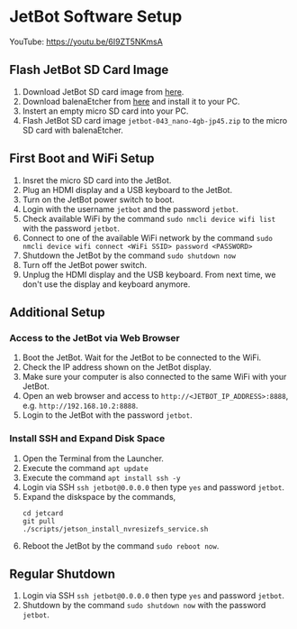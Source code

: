# JetBot Software Setup
YouTube: https://youtu.be/6I9ZT5NKmsA

## Flash JetBot SD Card Image
1. Download JetBot SD card image from [here](https://drive.google.com/file/d/1o08RPDRZuDloP_o76tCoSngvq1CVuCDh/view?usp=sharing).
2. Download balenaEtcher from [here](https://www.balena.io/etcher/) and install it to your PC.
3. Instert an empty micro SD card into your PC.
4. Flash JetBot SD card image ```jetbot-043_nano-4gb-jp45.zip``` to the micro SD card with balenaEtcher.

## First Boot and WiFi Setup
1. Insret the micro SD card into the JetBot.
2. Plug an HDMI display and a USB keyboard to the JetBot.
3. Turn on the JetBot power switch to boot.
4. Login with the username ```jetbot``` and the password ```jetbot```.
5. Check available WiFi by the command ```sudo nmcli device wifi list``` with the password ```jetbot```.
6. Connect to one of the available WiFi network by the command ```sudo nmcli device wifi connect <WiFi SSID> password <PASSWORD>```
7. Shutdown the JetBot by the command ```sudo shutdown now```
8. Turn off the JetBot power switch.
9. Unplug the HDMI display and the USB keyboard. From next time, we don't use the display and keyboard anymore.

## Additional Setup
### Access to the JetBot via Web Browser
1. Boot the JetBot. Wait for the JetBot to be connected to the WiFi.
2. Check the IP address shown on the JetBot display.
3. Make sure your computer is also connected to the same WiFi with your JetBot.
4. Open an web browser and access to ```http://<JETBOT_IP_ADDRESS>:8888```, e.g. ```http://192.168.10.2:8888```.
5. Login to the JetBot with the password ```jetbot```.

### Install SSH and Expand Disk Space
1. Open the Terminal from the Launcher.
2. Execute the command ```apt update```
3. Execute the command ```apt install ssh -y```
4. Login via SSH ```ssh jetbot@0.0.0.0``` then type ```yes``` and password ```jetbot```.
5. Expand the diskspace by the commands,
    ```
    cd jetcard
    git pull
    ./scripts/jetson_install_nvresizefs_service.sh
    ```
1. Reboot the JetBot by the command ```sudo reboot now```.

## Regular Shutdown
1. Login via SSH ```ssh jetbot@0.0.0.0``` then type ```yes``` and password ```jetbot```.
2. Shutdown by the command ```sudo shutdown now``` with the password ```jetbot```.
